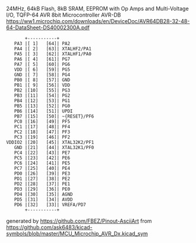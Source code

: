 24MHz, 64kB Flash, 8kB SRAM, EEPROM with Op Amps and Multi-Voltage I/O, TQFP-64
AVR 8bit Microcontroller AVR-DB
https://ww1.microchip.com/downloads/en/DeviceDoc/AVR64DB28-32-48-64-DataSheet-DS40002300A.pdf


	       +-----------+
	   PA3 |[ 1]   [64]| PA2
	   PA4 |[ 2]   [63]| XTALHF2/PA1
	   PA5 |[ 3]   [62]| XTALHF1/PA0
	   PA6 |[ 4]   [61]| PG7
	   PA7 |[ 5]   [60]| PG6
	   VDD |[ 6]   [59]| PG5
	   GND |[ 7]   [58]| PG4
	   PB0 |[ 8]   [57]| GND
	   PB1 |[ 9]   [56]| VDD
	   PB2 |[10]   [55]| PG3
	   PB3 |[11]   [54]| PG2
	   PB4 |[12]   [53]| PG1
	   PB5 |[13]   [52]| PG0
	   PB6 |[14]   [51]| UPDI
	   PB7 |[15]   [50]| ~{RESET}/PF6
	   PC0 |[16]   [49]| PF5
	   PC1 |[17]   [48]| PF4
	   PC2 |[18]   [47]| PF3
	   PC3 |[19]   [46]| PF2
	VDDIO2 |[20]   [45]| XTAL32K2/PF1
	   GND |[21]   [44]| XTAL32K1/PF0
	   PC4 |[22]   [43]| PE7
	   PC5 |[23]   [42]| PE6
	   PC6 |[24]   [41]| PE5
	   PC7 |[25]   [40]| PE4
	   PD0 |[26]   [39]| PE3
	   PD1 |[27]   [38]| PE2
	   PD2 |[28]   [37]| PE1
	   PD3 |[29]   [36]| PE0
	   PD4 |[30]   [35]| AGND
	   PD5 |[31]   [34]| AVDD
	   PD6 |[32]   [33]| VREFA/PD7
	       +-----------+


generated by https://github.com/FBEZ/Pinout-AsciiArt from https://github.com/ask6483/kicad-symbols/blob/master/MCU_Microchip_AVR_Dx.kicad_sym
